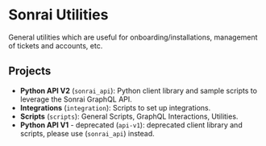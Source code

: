 # Sonrai Utilities
General utilities which are useful for onboarding/installations, management of tickets and accounts, etc.

## Projects 

  * **Python API V2** (`sonrai_api`): Python client library and sample scripts to leverage the Sonrai GraphQL API.  
  * **Integrations** (`integration`): Scripts to set up integrations.
  * **Scripts** (`scripts`): General Scripts, GraphQL Interactions, Utilities.
  * **Python API V1** - deprecated (`api-v1`): deprecated client library and scripts, please use (`sonrai_api`) instead.